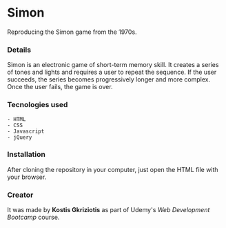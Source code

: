 # Simon
Reproducing the Simon game from the 1970s.

### Details
Simon is an electronic game of short-term memory skill. It creates a series of tones and lights and requires a user to repeat the sequence. If the user succeeds, the series becomes progressively longer and more complex. Once the user fails, the game is over.


### Tecnologies used
```
- HTML
- CSS
- Javascript
- jQuery
```

### Installation
After cloning the repository in your computer, just open the HTML file with your browser.


### Creator
It was made by **Kostis Gkriziotis** as part of Udemy's *Web Development Bootcamp* course.